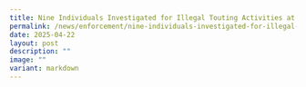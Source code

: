 ```yaml
---
title: Nine Individuals Investigated for Illegal Touting Activities at Changi Airport
permalink: /news/enforcement/nine-individuals-investigated-for-illegal-touting-activities-at-changi-airport/
date: 2025-04-22
layout: post
description: ""
image: ""
variant: markdown
---
```

